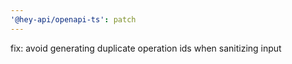 ```yaml
---
'@hey-api/openapi-ts': patch
---
```


fix: avoid generating duplicate operation ids when sanitizing input

